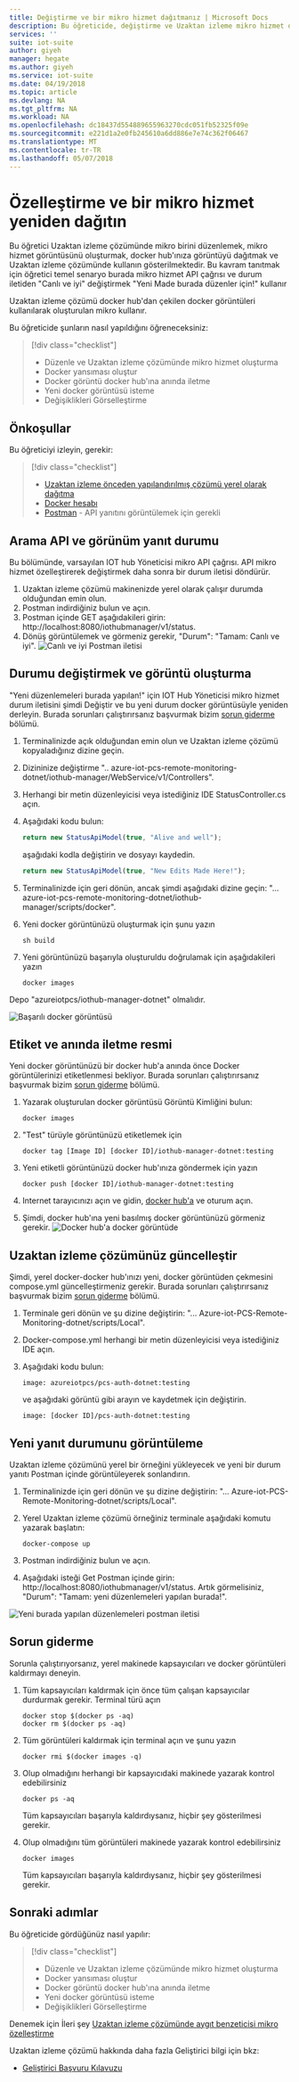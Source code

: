 ```yaml
---
title: Değiştirme ve bir mikro hizmet dağıtmanız | Microsoft Docs
description: Bu öğreticide, değiştirme ve Uzaktan izleme mikro hizmet dağıtmanız gösterilir
services: ''
suite: iot-suite
author: giyeh
manager: hegate
ms.author: giyeh
ms.service: iot-suite
ms.date: 04/19/2018
ms.topic: article
ms.devlang: NA
ms.tgt_pltfrm: NA
ms.workload: NA
ms.openlocfilehash: dc18437d554889655963270cdc051fb52325f09e
ms.sourcegitcommit: e221d1a2e0fb245610a6dd886e7e74c362f06467
ms.translationtype: MT
ms.contentlocale: tr-TR
ms.lasthandoff: 05/07/2018
---
```

# <a name="customize-and-redeploy-a-microservice"></a>Özelleştirme ve bir mikro hizmet yeniden dağıtın

Bu öğretici Uzaktan izleme çözümünde mikro birini düzenlemek, mikro hizmet görüntüsünü oluşturmak, docker hub'ınıza görüntüyü dağıtmak ve Uzaktan izleme çözümünde kullanın gösterilmektedir. Bu kavram tanıtmak için öğretici temel senaryo burada mikro hizmet API çağrısı ve durum iletiden "Canlı ve iyi" değiştirmek "Yeni Made burada düzenler için!" kullanır

Uzaktan izleme çözümü docker hub'dan çekilen docker görüntüleri kullanılarak oluşturulan mikro kullanır. 

Bu öğreticide şunların nasıl yapıldığını öğreneceksiniz:

>[!div class="checklist"]
> * Düzenle ve Uzaktan izleme çözümünde mikro hizmet oluşturma
> * Docker yansıması oluştur
> * Docker görüntü docker hub'ına anında iletme
> * Yeni docker görüntüsü isteme
> * Değişiklikleri Görselleştirme 

## <a name="prerequisites"></a>Önkoşullar

Bu öğreticiyi izleyin, gerekir:

>[!div class="checklist"]
> * [Uzaktan izleme önceden yapılandırılmış çözümü yerel olarak dağıtma](iot-suite-remote-monitoring-deploy-local.md)
> * [Docker hesabı](https://hub.docker.com/)
> * [Postman](https://www.getpostman.com/) - API yanıtını görüntülemek için gerekli

## <a name="call-the-api-and-view-response-status"></a>Arama API ve görünüm yanıt durumu

Bu bölümünde, varsayılan IOT hub Yöneticisi mikro API çağrısı. API mikro hizmet özelleştirerek değiştirmek daha sonra bir durum iletisi döndürür.

1. Uzaktan izleme çözümü makinenizde yerel olarak çalışır durumda olduğundan emin olun.
2. Postman indirdiğiniz bulun ve açın.
3. Postman içinde GET aşağıdakileri girin: http://localhost:8080/iothubmanager/v1/status.
4. Dönüş görüntülemek ve görmeniz gerekir, "Durum": "Tamam: Canlı ve iyi".
![Canlı ve iyi Postman iletisi](media/iot-suite-microservices-example/postman-alive-well.png)

## <a name="change-the-status-and-build-the-image"></a>Durumu değiştirmek ve görüntü oluşturma

"Yeni düzenlemeleri burada yapılan!" için IOT Hub Yöneticisi mikro hizmet durum iletisini şimdi Değiştir ve bu yeni durum docker görüntüsüyle yeniden derleyin. Burada sorunları çalıştırırsanız başvurmak bizim [sorun giderme](#Troubleshoot) bölümü.

1. Terminalinizde açık olduğundan emin olun ve Uzaktan izleme çözümü kopyaladığınız dizine geçin. 
2. Dizininize değiştirme ".. azure-iot-pcs-remote-monitoring-dotnet/iothub-manager/WebService/v1/Controllers".
3. Herhangi bir metin düzenleyicisi veya istediğiniz IDE StatusController.cs açın. 
4. Aşağıdaki kodu bulun:

    ```javascript
    return new StatusApiModel(true, "Alive and well");
    ```

    aşağıdaki kodla değiştirin ve dosyayı kaydedin.

    ```javascript
    return new StatusApiModel(true, "New Edits Made Here!");
    ```

5. Terminalinizde için geri dönün, ancak şimdi aşağıdaki dizine geçin: "... azure-iot-pcs-remote-monitoring-dotnet/iothub-manager/scripts/docker".
6. Yeni docker görüntünüzü oluşturmak için şunu yazın

    ```cmd/sh
    sh build
    ```

7. Yeni görüntünüzü başarıyla oluşturuldu doğrulamak için aşağıdakileri yazın

    ```cmd/sh
    docker images 
    ```

Depo "azureiotpcs/iothub-manager-dotnet" olmalıdır.

![Başarılı docker görüntüsü](media/iot-suite-microservices-example/successful-docker-image.png)

## <a name="tag-and-push-the-image"></a>Etiket ve anında iletme resmi
Yeni docker görüntünüzü bir docker hub'a anında önce Docker görüntülerinizi etiketlenmesi bekliyor. Burada sorunları çalıştırırsanız başvurmak bizim [sorun giderme](#Troubleshoot) bölümü.

1. Yazarak oluşturulan docker görüntüsü Görüntü Kimliğini bulun:

    ```cmd/sh
    docker images
    ```

2. "Test" türüyle görüntünüzü etiketlemek için

    ```cmd/sh
    docker tag [Image ID] [docker ID]/iothub-manager-dotnet:testing 
    ```

3. Yeni etiketli görüntünüzü docker hub'ınıza göndermek için yazın

    ```cmd/sh
    docker push [docker ID]/iothub-manager-dotnet:testing
    ```

4. Internet tarayıcınızı açın ve gidin, [docker hub'a](https://hub.docker.com/) ve oturum açın.
5. Şimdi, docker hub'ına yeni basılmış docker görüntünüzü görmeniz gerekir.
![Docker hub'a docker görüntüde](media/iot-suite-microservices-example/docker-image-in-docker-hub.png)

## <a name="update-your-remote-monitoring-solution"></a>Uzaktan izleme çözümünüz güncelleştir
Şimdi, yerel docker-docker hub'ınızı yeni, docker görüntüden çekmesini compose.yml güncelleştirmeniz gerekir. Burada sorunları çalıştırırsanız başvurmak bizim [sorun giderme](#Troubleshoot) bölümü.

1. Terminale geri dönün ve şu dizine değiştirin: "... Azure-iot-PCS-Remote-Monitoring-dotnet/scripts/Local".
2. Docker-compose.yml herhangi bir metin düzenleyicisi veya istediğiniz IDE açın.
3. Aşağıdaki kodu bulun:

    ```docker
    image: azureiotpcs/pcs-auth-dotnet:testing
    ```

    ve aşağıdaki görüntü gibi arayın ve kaydetmek için değiştirin.

    ```cmd/sh
    image: [docker ID]/pcs-auth-dotnet:testing
    ```

## <a name="view-the-new-response-status"></a>Yeni yanıt durumunu görüntüleme
Uzaktan izleme çözümünü yerel bir örneğini yükleyecek ve yeni bir durum yanıtı Postman içinde görüntüleyerek sonlandırın.

1. Terminalinizde için geri dönün ve şu dizine değiştirin: "... Azure-iot-PCS-Remote-Monitoring-dotnet/scripts/Local".
2. Yerel Uzaktan izleme çözümü örneğiniz terminale aşağıdaki komutu yazarak başlatın:

    ```cmd/sh
    docker-compose up
    ```

3. Postman indirdiğiniz bulun ve açın.
4. Aşağıdaki isteği Get Postman içinde girin: http://localhost:8080/iothubmanager/v1/status. Artık görmelisiniz, "Durum": "Tamam: yeni düzenlemeleri yapılan burada!".

![Yeni burada yapılan düzenlemeleri postman iletisi](media/iot-suite-microservices-example/new-postman-message.png)

## <a name="Troubleshoot"></a>Sorun giderme

Sorunla çalıştırıyorsanız, yerel makinede kapsayıcıları ve docker görüntüleri kaldırmayı deneyin.

1. Tüm kapsayıcıları kaldırmak için önce tüm çalışan kapsayıcılar durdurmak gerekir. Terminal türü açın

    ```cmd/sh
    docker stop $(docker ps -aq)
    docker rm $(docker ps -aq)
    ```
    
2. Tüm görüntüleri kaldırmak için terminal açın ve şunu yazın 

    ```cmd/sh
    docker rmi $(docker images -q)
    ```

3. Olup olmadığını herhangi bir kapsayıcıdaki makinede yazarak kontrol edebilirsiniz

    ```cmd/sh
    docker ps -aq 
    ```

    Tüm kapsayıcıları başarıyla kaldırdıysanız, hiçbir şey gösterilmesi gerekir.

4. Olup olmadığını tüm görüntüleri makinede yazarak kontrol edebilirsiniz

    ```cmd/sh
    docker images
    ```

    Tüm kapsayıcıları başarıyla kaldırdıysanız, hiçbir şey gösterilmesi gerekir.

## <a name="next-steps"></a>Sonraki adımlar

Bu öğreticide gördüğünüz nasıl yapılır:

<!-- Repeat task list from intro -->
>[!div class="checklist"]
> * Düzenle ve Uzaktan izleme çözümünde mikro hizmet oluşturma
> * Docker yansıması oluştur
> * Docker görüntü docker hub'ına anında iletme
> * Yeni docker görüntüsü isteme
> * Değişiklikleri Görselleştirme 

Denemek için İleri şey [Uzaktan izleme çözümünde aygıt benzeticisi mikro özelleştirme](iot-suite-remote-monitoring-test.md)

Uzaktan izleme çözümü hakkında daha fazla Geliştirici bilgi için bkz:

* [Geliştirici Başvuru Kılavuzu](https://github.com/Azure/azure-iot-pcs-remote-monitoring-dotnet/wiki/Developer-Reference-Guide)
<!-- Next tutorials in the sequence -->

